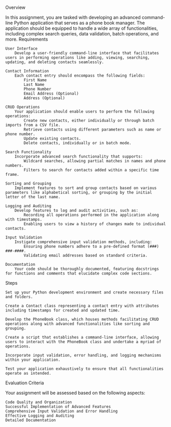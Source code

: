 Overview

In this assignment, you are tasked with developing an advanced command-line Python application that serves as a phone book manager. The application should be equipped to handle a wide array of functionalities, including complex search queries, data validation, batch operations, and more.
Requirements

    User Interface
        Develop a user-friendly command-line interface that facilitates users in performing operations like adding, viewing, searching, updating, and deleting contacts seamlessly.

    Contact Information
        Each contact entry should encompass the following fields:
            First Name
            Last Name
            Phone Number
            Email Address (Optional)
            Address (Optional)

    CRUD Operations
        Your application should enable users to perform the following operations:
            Create new contacts, either individually or through batch imports from a CSV file.
            Retrieve contacts using different parameters such as name or phone number.
            Update existing contacts.
            Delete contacts, individually or in batch mode.

    Search Functionality
        Incorporate advanced search functionality that supports:
            Wildcard searches, allowing partial matches in names and phone numbers.
            Filters to search for contacts added within a specific time frame.

    Sorting and Grouping
        Implement features to sort and group contacts based on various parameters like alphabetical sorting, or grouping by the initial letter of the last name.

    Logging and Auditing
        Develop features to log and audit activities, such as:
            Recording all operations performed in the application along with timestamps.
            Enabling users to view a history of changes made to individual contacts.

    Input Validation
        Instigate comprehensive input validation methods, including:
            Ensuring phone numbers adhere to a pre-defined format (###) ###-####.
            Validating email addresses based on standard criteria.

    Documentation
        Your code should be thoroughly documented, featuring docstrings for functions and comments that elucidate complex code sections.

Steps

    Set up your Python development environment and create necessary files and folders.

    Create a Contact class representing a contact entry with attributes including timestamps for created and updated time.

    Develop the PhoneBook class, which houses methods facilitating CRUD operations along with advanced functionalities like sorting and grouping.

    Create a script that establishes a command-line interface, allowing users to interact with the PhoneBook class and undertake a myriad of operations.

    Incorporate input validation, error handling, and logging mechanisms within your application.

    Test your application exhaustively to ensure that all functionalities operate as intended.

Evaluation Criteria

Your assignment will be assessed based on the following aspects:

    Code Quality and Organization
    Successful Implementation of Advanced Features
    Comprehensive Input Validation and Error Handling
    Effective Logging and Auditing
    Detailed Documentation
